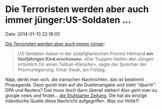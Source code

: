 Die Terroristen werden aber auch immer jünger:US-Soldaten \...
==============================================================

Date: 2014-01-10 22:18:05

[Die Terroristen werden aber auch immer
jünger](http://german.irib.ir/nachrichten/politik/item/251944-us-soldaten-erschie%C3%9Fen-f%C3%BCnfj%C3%A4hrigen-jungen-in-afghanistan):

> US-Soldaten haben in der südafghanischen Provinz Helmand **ein
> fünfjähriges Kind erschossen**. «Die Truppen hielten den Jungen
> irrtümlich für einen Taliban-Kämpfer», sagte der Sprecher der
> Provinzregierung, Omar Swak, am Freitag.

Naja, denkt man sich, die iranischen Nachrichten, das ist bestimmt
Propaganda. Dann guckt man auf die Quellenangabe und sieht \"dpa/rtr\".
DPA und Reuters? Das muss doch dann überall stehen! Also geht man zu
google news und findet\... [die Stuttgarter
Zeitung](http://www.stuttgarter-zeitung.de/inhalt.afghanistan-us-soldaten-erschiessen-fuenfjaehrigen-jungen-in-afghanistan.fabb3f49-a997-4fb4-9f82-8d35ff4d2441.html).
Die hat als einzige inländische Quelle diese Nachricht aufgegriffen. Was
zur Hölle?!
